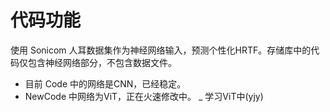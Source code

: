 # 代码功能
使用 Sonicom 人耳数据集作为神经网络输入，预测个性化HRTF。存储库中的代码仅包含神经网络部分，不包含数据文件。

- 目前 Code 中的网络是CNN，已经稳定。
- NewCode 中网络为ViT，正在火速修改中。
_ 学习ViT中(yjy)
